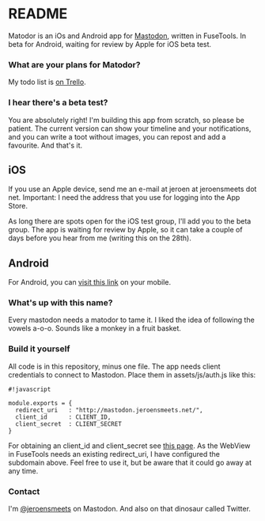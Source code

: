 # README #

Matodor is an iOs and Android app for [Mastodon](https://mastodon.social), written in FuseTools. In beta for Android, waiting for review by Apple for iOS beta test.

### What are your plans for Matodor? ###

My todo list is [on Trello](https://trello.com/b/as4ROroX/mastodon-app).

### I hear there's a beta test? ###

You are absolutely right! I'm building this app from scratch, so please be patient. The current version can show your timeline and your notifications, and you can write a toot without images, you can repost and add a favourite. And that's it.

## iOS ##
If you use an Apple device, send me an e-mail at jeroen at jeroensmeets dot net. Important: I need the address that you use for logging into the App Store.

As long there are spots open for the iOS test group, I'll add you to the beta group. The app is waiting for review by Apple, so it can take a couple of days before you hear from me (writing this on the 28th).

## Android ##
For Android, you can [visit this link](https://play.google.com/apps/testing/com.jeroensmeets.mastodon) on your mobile.

### What's up with this name? ###

Every mastodon needs a matodor to tame it. I liked the idea of following the vowels a-o-o. Sounds like a monkey in a fruit basket.

### Build it yourself ###

All code is in this repository, minus one file. The app needs client credentials to connect to Mastodon. Place them in assets/js/auth.js like this:

```
#!javascript

module.exports = {
  redirect_uri   : "http://mastodon.jeroensmeets.net/",
  client_id      : CLIENT_ID,
  client_secret  : CLIENT_SECRET
}
```

For obtaining an client_id and client_secret see [this page](https://github.com/Gargron/mastodon/wiki/API#oauth-apps). As the WebView in FuseTools needs an existing redirect_uri, I have configured the subdomain above. Feel free to use it, but be aware that it could go away at any time.

### Contact ###

I'm [@jeroensmeets](https://mastodon.social/web/accounts/8779) on Mastodon. And also on that dinosaur called Twitter.
